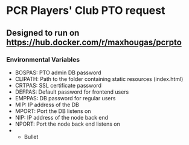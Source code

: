 # PCR Players' Club PTO request
## Designed to run on https://hub.docker.com/r/maxhougas/pcrpto
### Environmental Variables
  - BOSPAS: PTO admin DB password
  - CLIPATH: Path to the folder containing static resources (index.html)
  - CRTPAS: SSL certificate password
  - DEFPAS: Default password for frontend users
  - EMPPAS: DB password for regular users
  - MIP: IP address of the DB
  - MPORT: Port the DB listens on
  - NIP: IP address of the node back end
  - NPORT: Port the node back end listens on
- - Bullet
